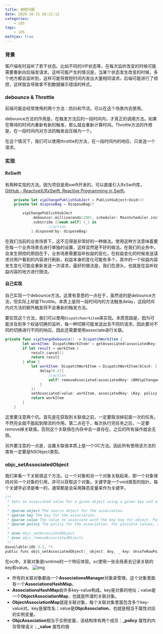 ```yaml
---
title: 频控问题
date: 2020-10-31 16:21:12
categories:
    - iOS
tags: 
    - iOS
mathjax: true
---
```


### 背景
客户端有时监听了若干状态。比如不同的VIP状态等，在每次监听改变的时候可能需要重新向后端发请求。这样可能产生的情况是，当某个状态发生改变的时候，多个地方都会监听到，这样可能导致短时间内发出大量相同请求。后端可能进行了频控，这样就会导致拿不到数据展示错误的样式。

### debounce & Throttle
前端可能会经常使用的两个方法：防抖和节流。可以在这个场景内去使用。

debounce方法的作用是，在触发方法后的一段时间内，才真正的调用方法。如果在等待的时间内重新有新的触发，那么就会重新计算时间。Throttle方法的作用是，在一段时间内对方法的触发会压缩为一个。

在这个情况下，我们可以使用throttle的方法，在一段时间内的响应，只发送一个请求。

### 实现
#### RxSwift
有两种实现的方法。因为项目是用swift开发的，可以直接引入RxSwift库，[GitHub - ReactiveX/RxSwift: Reactive Programming in Swift](https://github.com/ReactiveX/RxSwift)。
```swift
    private let vipChangePublishSubJect = PublishSubject<Void>()
    private let disposeBag = DisposeBag()

        vipChangePublishSubJect
            .debounce(.milliseconds(200), scheduler: MainScheduler.instance)
            .subscribe {[weak self] (_) in
 					//action
            }.disposed(by: disposeBag)
```
在我们当前的业务场景下，这不见得是非常好的一种做法。使用这种方法意味着要在每一个业务场景去进行单独的设置，这样显然是不好的做法。在我们的业务中，会发生频控的原因在于，业务场景需要监听权益的变化，在权益变化的时候发送请求对用户看到的内容进行刷新。权益本身的变化可能有多个，其中的一个权益内容发生变化可能会重新发送一次请求。最好的做法是，我们在源头，也就是在监听权益内容的地方进行限流。

#### 自己实现
自己实现一个debounce方法。这里有意思的一点在于，虽然说的是debounce方法，但实际上却是Throttle。本质上是将一段时间内的方法触发delay，这段时间内对方法的额外触发将不会重新的触发方法。

要实现这个方法，我们可以使用`Dispatchworkitem`来实现。本质思路是，因为可能涉及到多个权益切换的监听，每一种切换可能发送出去不同的请求。因此要对不同的切换进行不同的响应。因此还需要使用associate进行关联。

```swift
private func vipChangeDebounce() -> DispatchWorkItem {
        let workItem: DispatchWorkItem? = getAssociated(associatedKey: &Key)
        if let result = workItem {
            result.cancel()
            return result
        } else {
            let workItem: DispatchWorkItem = DispatchWorkItem(block: { [weak self] in
                delay(0.2){
                    //action
                    self?.removeAssociated(associatedKey: &BNVipChangeAssociatedKey)
                }
            })
            setAssociated(value: workItem, associatedKey: &Key, policy: .OBJC_ASSOCIATION_RETAIN)
            return workItem
        }
    }
```

这里要注意两个坑。首先是在获取到关联值之前，一定要取消掉前面一次的任务。不然完全就不能起到限流的作用。第二点在于，每次执行完任务之后，一定要remove掉关联值。否则这个关联值在内存中会一直存在，之后的所有操作就会无效。

另外要注意的一点是，设置关联值本质上是一个OC方法。因此所有使用该方法的类有一定要是NSObject类型。

### objc_setAssociatedObject
我们来看一下关联值这个方法。让一个对象和另一个对象关联起来，即一个对象保持对另一个对象的引用，并可以获取这个对象。关键字是一个void类型的指针。每个关键字必须是唯一的，通常都是会采用静态变量来作为关键字。
```objectivec
/** 
 * Sets an associated value for a given object using a given key and association policy.
 * 
 * @param object The source object for the association.
 * @param key The key for the association.
 * @param value The value to associate with the key key for object. Pass nil to clear an existing association.
 * @param policy The policy for the association. For possible values, see “Associative Object Behaviors.”
 * 
 * @see objc_setAssociatedObject
 * @see objc_removeAssociatedObjects
 */
@available(iOS 3.1, *)
public func objc_setAssociatedObject(_ object: Any, _ key: UnsafeRawPointer, _ value: Any?, _ policy: objc_AssociationPolicy)
```
在oc中，关联对象是runtime的一个特征体现。oc使用一张全局表去记录关联的key和value。
![img](https://imgchr.com/i/BUj3FK)
- 所有的关联对象都由一个**AssociationsManager**对象来管理，这个对象里面有一个**AssociationsHashMap**。
- **AssociationsHashMap**由许多key-value构成。key是对象的地址；value是一个**ObjectAssociationMap**，也就是所谓的关联对象。
- **ObjectAssociationMap**就是关联对象，每个关联对象里面包含多个key-value对。key是属性名；value是**ObjcAssociation**，也就是相当于属性对应的实例变量。
- **ObjcAssociation**相当于实例变量，该结构体有两个成员：**_policy** 属性的内存管理语义；**_value** 属性的值



